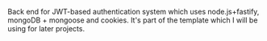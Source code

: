 
Back end for JWT-based authentication system which uses node.js+fastify, mongoDB + mongoose and cookies. It's part of the template which I will be using for later projects.
